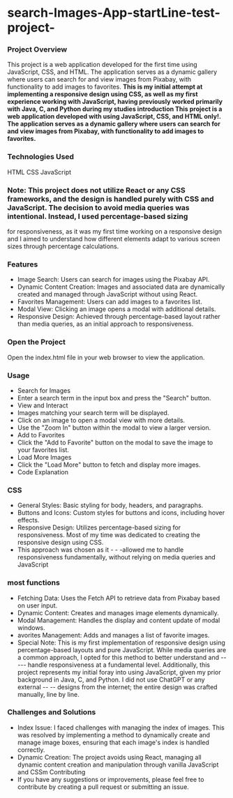 # search-Images-App-startLine-test-project-

### Project Overview
This project is a web application developed for the first time using JavaScript, CSS, and HTML. 
The application serves as a dynamic gallery where users can search for and view images from Pixabay, with functionality to add images to favorites. 
**This is my initial attempt at implementing a responsive design using CSS, as well as my first experience working with JavaScript, having previously worked primarily with Java, C, and Python during my studies introduction
This project is a web application developed  with using JavaScript, CSS, and HTML only!.
The application serves as a dynamic gallery where users can search for and view images from Pixabay, with functionality to add images to favorites.**

### Technologies Used
HTML
CSS
JavaScript
### Note: This project does not utilize React or any CSS frameworks, and the design is handled purely with CSS and JavaScript. The decision to avoid media queries was intentional. Instead, I used percentage-based sizing 
for responsiveness, as it was my first time working on a responsive design and I aimed to understand how different elements adapt to various screen sizes through percentage calculations.

### Features
- Image Search: Users can search for images using the Pixabay API.
- Dynamic Content Creation: Images and associated data are dynamically created and managed through JavaScript without using React.
- Favorites Management: Users can add images to a favorites list.
- Modal View: Clicking an image opens a modal with additional details.
- Responsive Design: Achieved through percentage-based layout rather than media queries, as an initial approach to responsiveness.

### Open the Project
Open the index.html file in your web browser to view the application.

### Usage
- Search for Images
- Enter a search term in the input box and press the "Search" button.
- View and Interact
- Images matching your search term will be displayed.
- Click on an image to open a modal view with more details.
- Use the "Zoom In" button within the modal to view a larger version.
- Add to Favorites
- Click the "Add to Favorite" button on the modal to save the image to your favorites list.
- Load More Images
- Click the "Load More" button to fetch and display more images.
- Code Explanation

### CSS
- General Styles: Basic styling for body, headers, and paragraphs.
- Buttons and Icons: Custom styles for buttons and icons, including hover effects.
- Responsive Design: Utilizes percentage-based sizing for responsiveness. Most of my time was dedicated to creating the responsive design using CSS.
- This approach was chosen as it - - -allowed me to handle responsiveness fundamentally, without relying on media queries and JavaScript

### most functions
- Fetching Data: Uses the Fetch API to retrieve data from Pixabay based on user input.
- Dynamic Content: Creates and manages image elements dynamically.
-  Modal Management: Handles the display and content update of modal windows.
- avorites Management: Adds and manages a list of favorite images.
- Special Note: This is my first implementation of responsive design using percentage-based layouts and pure JavaScript. While media queries are a common approach, I opted for this method to better understand and -- --- handle responsiveness at a fundamental level. Additionally, this project represents my initial foray into using JavaScript, given my prior background in Java, C, and Python. I did not use ChatGPT or any external -- -- designs from the internet; the entire design was crafted manually, line by line.

### Challenges and Solutions
- Index Issue: I faced challenges with managing the index of images. This was resolved by implementing a method to dynamically create and manage image boxes, ensuring that each image's index is handled correctly.
- Dynamic Creation: The project avoids using React, managing all dynamic content creation and manipulation through vanilla JavaScript and CSSm Contributing
- If you have any suggestions or improvements, please feel free to contribute by creating a pull request or submitting an issue.





